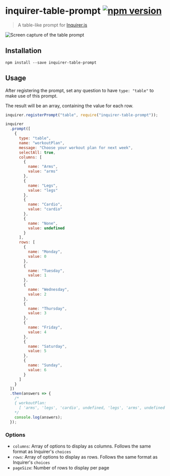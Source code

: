 # inquirer-table-prompt [![npm version](https://badge.fury.io/js/inquirer-table-prompt.svg)](https://badge.fury.io/js/inquirer-table-prompt)

> A table-like prompt for [Inquirer.js](https://github.com/SBoudrias/Inquirer.js)

![Screen capture of the table prompt](screen-capture.gif)

## Installation

```
npm install --save inquirer-table-prompt
```

## Usage

After registering the prompt, set any question to have `type: "table"` to make use of this prompt.

The result will be an array, containing the value for each row.

```js
inquirer.registerPrompt("table", require("inquirer-table-prompt"));

inquirer
  .prompt([
    {
      type: "table",
      name: "workoutPlan",
      message: "Choose your workout plan for next week",
      selectAll: true,
      columns: [
        {
          name: "Arms",
          value: "arms"
        },
        {
          name: "Legs",
          value: "legs"
        },
        {
          name: "Cardio",
          value: "cardio"
        },
        {
          name: "None",
          value: undefined
        }
      ],
      rows: [
        {
          name: "Monday",
          value: 0
        },
        {
          name: "Tuesday",
          value: 1
        },
        {
          name: "Wednesday",
          value: 2
        },
        {
          name: "Thursday",
          value: 3
        },
        {
          name: "Friday",
          value: 4
        },
        {
          name: "Saturday",
          value: 5
        },
        {
          name: "Sunday",
          value: 6
        }
      ]
    }
  ])
  .then(answers => {
    /*
    { workoutPlan:
      [ 'arms', 'legs', 'cardio', undefined, 'legs', 'arms', undefined ] }    
    */
    console.log(answers);
  });
```

### Options

- `columns`: Array of options to display as columns. Follows the same format as Inquirer's `choices`
- `rows`: Array of options to display as rows. Follows the same format as Inquirer's `choices`
- `pageSize`: Number of rows to display per page
